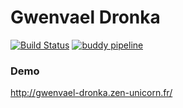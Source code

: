 Gwenvael Dronka
===============

[![Build Status](https://travis-ci.org/Darkmira/drop-observer.svg?branch=develop)](https://travis-ci.org/Darkmira/drop-observer)
[![buddy pipeline](https://app.buddy.works/geoffreychameroy/gwenvael-dronka/pipelines/pipeline/134925/badge.svg?token=eae23eb4a245269757ce999d67a5c00771d4cde3c953cf735a0287df6be29452 "buddy pipeline")](https://app.buddy.works/geoffreychameroy/gwenvael-dronka/pipelines/pipeline/134925)

### Demo
http://gwenvael-dronka.zen-unicorn.fr/
